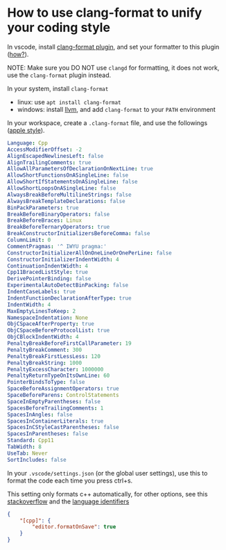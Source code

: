 # How to use clang-format to unify your coding style

In vscode, install [clang-format plugin](https://github.com/xaverh/vscode-clang-format), and set your formatter to this plugin ([how?](https://stackoverflow.com/questions/30064480/how-do-you-change-the-formatting-options-in-visual-studio-code)).

NOTE: Make sure you DO NOT use `clangd` for formatting, it does not work, use the `clang-format` plugin instead.

In your system, install `clang-format`
- linux: use `apt install clang-format`
- windows: install [llvm](https://llvm.org/builds/), and add `clang-format` to your `PATH` environment

In your workspace, create a `.clang-format` file, and use the followings ([apple style](https://github.com/haaakon/Apple-clang-format)).

```yaml
Language: Cpp
AccessModifierOffset: -2
AlignEscapedNewlinesLeft: false
AlignTrailingComments: true
AllowAllParametersOfDeclarationOnNextLine: true
AllowShortFunctionsOnASingleLine: false
AllowShortIfStatementsOnASingleLine: false
AllowShortLoopsOnASingleLine: false
AlwaysBreakBeforeMultilineStrings: false
AlwaysBreakTemplateDeclarations: false
BinPackParameters: true
BreakBeforeBinaryOperators: false
BreakBeforeBraces: Linux
BreakBeforeTernaryOperators: true
BreakConstructorInitializersBeforeComma: false
ColumnLimit: 0
CommentPragmas: '^ IWYU pragma:'
ConstructorInitializerAllOnOneLineOrOnePerLine: false
ConstructorInitializerIndentWidth: 4
ContinuationIndentWidth: 4
Cpp11BracedListStyle: true
DerivePointerBinding: false
ExperimentalAutoDetectBinPacking: false
IndentCaseLabels: true
IndentFunctionDeclarationAfterType: true
IndentWidth: 4
MaxEmptyLinesToKeep: 2
NamespaceIndentation: None
ObjCSpaceAfterProperty: true
ObjCSpaceBeforeProtocolList: true
ObjCBlockIndentWidth: 4
PenaltyBreakBeforeFirstCallParameter: 19
PenaltyBreakComment: 300
PenaltyBreakFirstLessLess: 120
PenaltyBreakString: 1000
PenaltyExcessCharacter: 1000000
PenaltyReturnTypeOnItsOwnLine: 60
PointerBindsToType: false
SpaceBeforeAssignmentOperators: true
SpaceBeforeParens: ControlStatements
SpaceInEmptyParentheses: false
SpacesBeforeTrailingComments: 1
SpacesInAngles: false
SpacesInContainerLiterals: true
SpacesInCStyleCastParentheses: false
SpacesInParentheses: false
Standard: Cpp11
TabWidth: 8
UseTab: Never
SortIncludes: false
```

In your `.vscode/settings.json` (or the global user settings), use this to format the code each time you press ctrl+s.

This setting only formats c++ automatically, for other options, see this [stackoverflow](https://stackoverflow.com/questions/44831313/how-to-exclude-file-extensions-and-languages-from-format-on-save-in-vscode) and the [language identifiers](https://code.visualstudio.com/docs/languages/identifiers)

```json
{
    "[cpp]": {
        "editor.formatOnSave": true
    }
}
```
